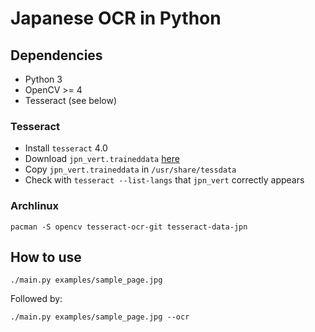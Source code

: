 # Japanese OCR in Python

## Dependencies

- Python 3
- OpenCV >= 4
- Tesseract (see below)

### Tesseract

- Install `tesseract` 4.0
- Download `jpn_vert.traineddata` [here](https://github.com/tesseract-ocr/tessdata/blob/master/jpn_vert.traineddata)
- Copy `jpn_vert.traineddata` in `/usr/share/tessdata`
- Check with `tesseract --list-langs` that `jpn_vert` correctly appears

### Archlinux

```
pacman -S opencv tesseract-ocr-git tesseract-data-jpn
```

## How to use

```
./main.py examples/sample_page.jpg
```

Followed by:

```
./main.py examples/sample_page.jpg --ocr
```

